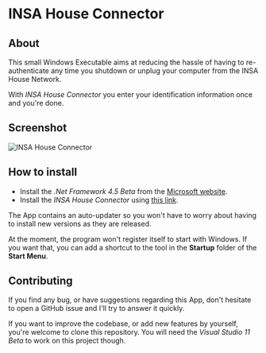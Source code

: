 # INSA House Connector

## About

This small Windows Executable aims at reducing the hassle of having to re-authenticate any time you shutdown or unplug your computer from the INSA House Network.

With _INSA House Connector_ you enter your identification information once and you're done.

## Screenshot

![INSA House Connector](http://dl.dropbox.com/u/7107918/github/resautologin/ResAutoLogin.png)

## How to install

- Install the _.Net Framework 4.5 Beta_ from the [Microsoft website](http://www.microsoft.com/download/en/details.aspx?id=28978).
- Install the _INSA House Connector_ using [this link](http://update.quentez.com/reslogin/setup.exe).

The App contains an auto-updater so you won't have to worry about having to install new versions as they are released.

At the moment, the program won't register itself to start with Windows. If you want that, you can add a shortcut to the tool in the **Startup** folder of the **Start Menu**.

## Contributing

If you find any bug, or have suggestions regarding this App, don't hesitate to open a GitHub issue and I'll try to answer it quickly.

If you want to improve the codebase, or add new features by yourself, you're welcome to clone this repository. You will need the _Visual Studio 11 Beta_ to work on this project though.